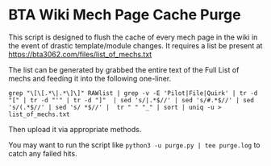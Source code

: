 # BTA Wiki Mech Page Cache Purge

This script is designed to flush the cache of every mech page in the wiki in the event of drastic template/module changes. It requires a list be present at https://bta3062.com/files/list_of_mechs.txt

The list can be generated by grabbed the entire text of the Full List of mechs and feeding it into the following one-liner.

`grep "\[\[.*\|.*\]\]" RAWlist | grep -v -E 'Pilot|File|Quirk' | tr -d "[" | tr -d "'" | tr -d "]"  | sed 's/|.*$//' | sed 's/#.*$//' | sed 's/(.*$//' | sed 's/ *$//' |  tr " " "_" | sort | uniq -u > list_of_mechs.txt`

Then upload it via appropriate methods.

You may want to run the script like `python3 -u purge.py | tee purge.log` to catch any failed hits.
